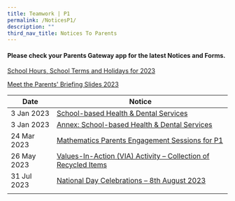 ```yaml
---
title: Teamwork | P1
permalink: /NoticesP1/
description: ""
third_nav_title: Notices To Parents
---
```

#### Please check your **Parents Gateway** app for the latest Notices and Forms.



[School Hours, School Terms and Holidays for 2023](/files/Letter%20to%20parents/007%20School%20Hours,%20School%20Terms%20and%20Holidays%20for%202023.pdf)

[Meet the Parents' Briefing Slides 2023](/for-parents/Other-Information/2023parentsbriefingslides/)

| Date | Notice |
| --- | ----- |
| 3 Jan 2023 | [School-based Health & Dental Services](/files/Letter%20to%20parents/008%20Health%20and%20dental%20services%20consent%20for%20P1%20parents.pdf) |
| 3 Jan 2023 | [Annex: School-based Health & Dental Services](/files/Letter%20to%20parents/008%20Annex%20HPB%20Letter%20to%20P1%20Parents.pdf) |
| 24 Mar 2023 | [Mathematics Parents Engagement Sessions for P1](/files/Letter%20to%20parents/Term%202/031%20Maths%20Parents%20Engagement%20Session_%20P1_2023.pdf) |
| 26 May 2023 | [Values-In-Action (VIA) Activity – Collection of Recycled Items](/files/Letter%20to%20parents/Term%202/059%20collection%20of%20recycled%20items.pdf) |
| 31 Jul 2023 | [National Day Celebrations – 8th August 2023](/files/Letter%20to%20parents/Term%203/074%20national%20day%20celebrations%20on%208%20aug%202023.pdf) |
|  |  |